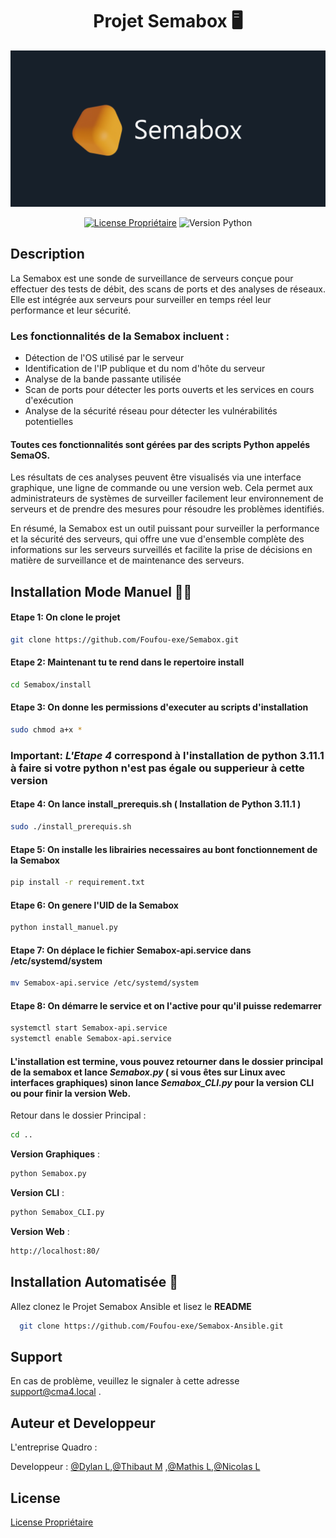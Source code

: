 <div align="center">
  <h1>Projet Semabox 🖥️</h1>

  ![Logo](https://github.com/Foufou-exe/Semabox/blob/dev/Logo_Banniere.png?raw=true)


 
  
  [![License Propriétaire](https://img.shields.io/badge/License-Propri%C3%A9taire-green.svg)](https://github.com/Foufou-exe/Semabox/blob/main/license)
  ![Version Python](https://img.shields.io/badge/Compatible-Python%203.11.1-yellow.svg)

</div>

## Description

La Semabox est une sonde de surveillance de serveurs conçue pour effectuer des tests de débit, des scans de ports et des analyses de réseaux. Elle est intégrée aux serveurs pour surveiller en temps réel leur performance et leur sécurité.

### Les fonctionnalités de la Semabox incluent :

- Détection de l'OS utilisé par le serveur
- Identification de l'IP publique et du nom d'hôte du serveur
- Analyse de la bande passante utilisée
- Scan de ports pour détecter les ports ouverts et les services en cours d'exécution
- Analyse de la sécurité réseau pour détecter les vulnérabilités potentielles

#### Toutes ces fonctionnalités sont gérées par des scripts Python appelés **SemaOS**. 
Les résultats de ces analyses peuvent être visualisés via une interface graphique, une ligne de commande ou une version web. Cela permet aux administrateurs de systèmes de surveiller facilement leur environnement de serveurs et de prendre des mesures pour résoudre les problèmes identifiés.

En résumé, la Semabox est un outil puissant pour surveiller la performance et la sécurité des serveurs, qui offre une vue d'ensemble complète des informations sur les serveurs surveillés et facilite la prise de décisions en matière de surveillance et de maintenance des serveurs.

## Installation Mode Manuel 👩‍🌾

#### **Etape 1**: On clone le projet 

```bash
git clone https://github.com/Foufou-exe/Semabox.git
```
#### **Etape 2**: Maintenant tu te rend dans le repertoire **install** 

```bash
cd Semabox/install
```
#### **Etape 3**: On donne les permissions d'executer au scripts d'installation 

```bash
sudo chmod a+x *
```
### **Important**: *L'Etape 4* correspond à l'installation de **python 3.11.1** à faire si votre python n'est pas égale ou supperieur à cette version 


#### **Etape 4**: On lance **install_prerequis.sh** ( Installation de Python 3.11.1 )

```bash
sudo ./install_prerequis.sh
```

#### **Etape 5**: On installe les librairies necessaires au bont fonctionnement de la Semabox

```bash
pip install -r requirement.txt
```
#### **Etape 6**: On genere l'UID de la Semabox

```bash
python install_manuel.py
```

#### **Etape 7**: On déplace le fichier Semabox-api.service dans /etc/systemd/system

```bash
mv Semabox-api.service /etc/systemd/system
```

#### **Etape 8**: On démarre le service et on l'active pour qu'il puisse redemarrer

```bash
systemctl start Semabox-api.service
systemctl enable Semabox-api.service
```

#### L'installation est termine, vous pouvez retourner dans le dossier principal de la semabox et lance *Semabox.py* ( **si vous êtes sur Linux avec interfaces graphiques**) sinon lance *Semabox_CLI.py* pour **la version CLI** ou pour finir **la version Web**.
Retour dans le dossier Principal :
```bash
cd ..
```
**Version Graphiques** :
```bash
python Semabox.py
```

**Version CLI** :
```bash
python Semabox_CLI.py
```

**Version Web** :
```bash
http://localhost:80/
```
## Installation Automatisée 🤖

Allez clonez le Projet Semabox Ansible et lisez le **README**

```bash
  git clone https://github.com/Foufou-exe/Semabox-Ansible.git
```

## Support

En cas de problème, veuillez le signaler à cette adresse support@cma4.local .



## Auteur et Developpeur

L'entreprise Quadro :

Developpeur : [@Dylan L](https://github.com/thorbeorn),[@Thibaut M](https://github.com/Foufou-exe) ,[@Mathis L](https://github.com/mathislef34),[@Nicolas L](https://github.com/nicolasLlinares) 



## License

[License Propriétaire](https://github.com/Foufou-exe/Semabox/blob/main/license)

